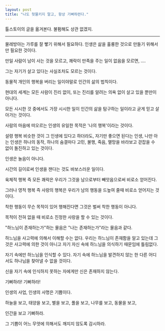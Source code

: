 ```yaml
---
layout: post
title: "나도 헛물키지 말고, 항상 기뻐하련다."
---
```



톨스토이의 글을 옮겨본다. 불펌해도 상관 없겠지. 

---------

물레방아는 가루를 잘 빻기 위해서 필요하다. 인생은 삶을 훌륭한 것으로 만들기 위해서만 필요한 것이다.

 

만일 사람이 남이 사는 것을 모르고, 쾌락이 만족을 주는 일이 없음을 모르면, ....

그는 자기가 살고 있다는 사실조차도 모르는 것이다.

 

동물적 개인의 행복을 버리는 일이야말로 인간의 삶의 법칙이다.

 

현대의 세계는 모든 사람이 진리 없이, 또는 진리를 알려는 의욕 없이 살고 있을 뿐만이 아니다.

모든 시시한 것 중에서도 가장 시시한 일이 인간의 삶을 탐구하는 일이라고 굳게 믿고 살아가는 것이다.

 

사람의 마음에 떠오르는 인생의 유일한 목적은 '나의 행복'이라는 것이다.

설령 행복 비슷한 것이 그 인생에 있다고 하더라도, 자기만 좋으면 된다는 인생, 나만 아는 인생은 하나의 동작, 하나의 숨결마다 고민, 불행, 죽음, 멸망을 바라보고 걷잡을 수 없이 돌진하고 있는 것이다.



인생은 놀음이 아니다.

시간의 길이로써 인생을 잰다는 것도 바보스러운 일이다.

 

육체적 행복 즉 모든 쾌락은 우리가 그것을 남으로부터 빼앗음으로써 비로소 얻어진다.

그러나 영적 행복 즉 사랑의 행복은 우리가 남의 행동을 드높여 줄때 비로소 얻어지는 것이다.

 

착한 행동이 무슨 목적이 있어 행해진다면 그것은 벌써 착한 행동이 아니다.

목적이 전혀 없을 때 비로소 진정한 사랑을 할 수 있는 것이다.

 

"하느님이 존재하는가"하는 물음은 "나는 존재하는가"라는 물음과 같다.

 

하느님을 사고력에 의해서 이해할 수는 없다. 우리는 하느님이 존재함을 알고 있는데 그것은 사고력에 의한 것이 아니고 자기 자신 속에 하느님을 의식하기 때문임에 틀림없다.

 

자기 속에만 하느님을 인식할 수 있다. 자기 속에 하느님을 발견하지 않는 한 다른 어디서도 하나님을 찾아낼 수 없을 것이다.

신을 자기 속에 인식하지 못하는 자에게만 신은 존재하지 않는다.




기뻐하라! 기뻐하라!

인생의 사업, 인생의 사명은 기쁨이다.

하늘을 보고, 태양을 보고, 별을 보고, 풀을 보고, 나무를 보고, 동물을 보고,

인간을 보고 기뻐하라.

그 기쁨이 어느 무엇에 의해서도 깨지지 않도록 감시하라.






